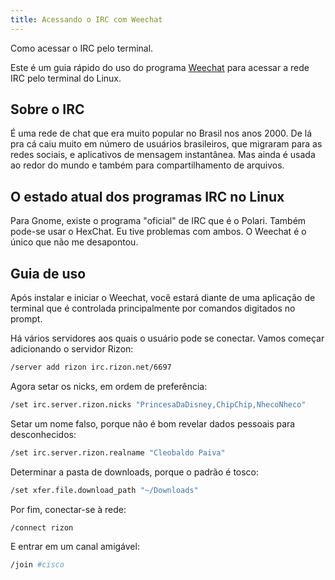 ```yaml
---
title: Acessando o IRC com Weechat
---
```


Como acessar o IRC pelo terminal.

Este é um guia rápido do uso do programa [Weechat](https://weechat.org) 
para acessar a rede IRC pelo terminal do Linux. 

## Sobre o IRC

É uma rede de chat que era muito popular
no Brasil nos anos 2000. De lá pra cá caiu muito em número de usuários
brasileiros, que migraram para as redes sociais, e aplicativos de mensagem
instantânea. Mas ainda é usada ao redor do mundo e também para compartilhamento
de arquivos.

## O estado atual dos programas IRC no Linux

Para Gnome, existe o programa "oficial" de IRC que é o Polari.
Também pode-se usar o HexChat.
Eu tive problemas com ambos. O Weechat é o único que não me desapontou.

## Guia de uso

Após instalar e iniciar o Weechat, você estará diante de uma aplicação
de terminal que é controlada principalmente por comandos digitados no prompt.

Há vários servidores aos quais o usuário pode se conectar.
Vamos começar adicionando o servidor Rizon:

```bash
/server add rizon irc.rizon.net/6697
``` 

Agora setar os nicks, em ordem de preferência:

```bash
/set irc.server.rizon.nicks "PrincesaDaDisney,ChipChip,NhecoNheco"
```

Setar um nome falso, porque não é bom revelar dados pessoais para desconhecidos:

```bash
/set irc.server.rizon.realname "Cleobaldo Paiva"
```

Determinar a pasta de downloads, porque o padrão é tosco:

```bash
/set xfer.file.download_path "~/Downloads"
```

Por fim, conectar-se à rede:

```bash
/connect rizon
```

E entrar em um canal amigável:

```bash
/join #cisco
```

